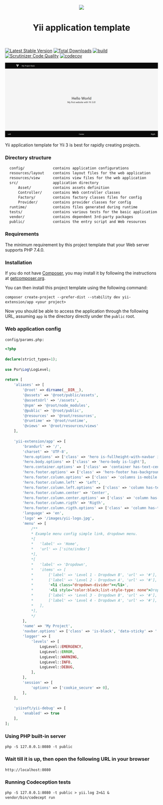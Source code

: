 <p align="center">
    <a href="https://github.com/yiisoft" target="_blank">
        <img src="https://github.com/yiisoft.png" height="100px">
    </a>
    <h1 align="center">Yii application template</h1>
    <br>
</p>

[![Latest Stable Version](https://poser.pugx.org/yii-extension/app/v/stable.png)](https://packagist.org/packages/yii-extension/app)
[![Total Downloads](https://poser.pugx.org/yii-extension/app/downloads.png)](https://packagist.org/packages/yii-extension/app)
[![build](https://github.com/yii-extension/app/workflows/build/badge.svg)](https://github.com/yii-extension/app/actions)
[![Scrutinizer Code Quality](https://scrutinizer-ci.com/g/yii-extension/app/badges/quality-score.png?b=master)](https://scrutinizer-ci.com/g/yii-extension/app/?branch=master)
[![codecov](https://codecov.io/gh/yii-extension/app/branch/master/graph/badge.svg)](https://codecov.io/gh/yii-extension/app)

<p align="center">
    <a href="https://github.com/yii-extension/app" target="_blank">
        <img src="docs\images\home.png" >
    </a>
</p>

Yii application template for Yii 3 is best for rapidly creating projects.

### Directory structure

      config/             contains application configurations
      resources/layout    contains layout files for the web application
      resources/view      contains view files for the web application
      src/                application directory
          Asset/          contains assets definition
          Controller/     contains Web controller classes
          Factory/        contains factory classes files for config
          Provider/       contains provider classes for config
      runtime/            contains files generated during runtime
      tests/              contains various tests for the basic application
      vendor/             contains dependent 3rd-party packages      
      public/             contains the entry script and Web resources



### Requirements

The minimum requirement by this project template that your Web server supports PHP 7.4.0.


### Installation

If you do not have [Composer](http://getcomposer.org/), you may install it by following the instructions
at [getcomposer.org](http://getcomposer.org/doc/00-intro.md#installation-nix).

You can then install this project template using the following command:

~~~
composer create-project --prefer-dist --stability dev yii-extension/app <your project>
~~~

Now you should be able to access the application through the following URL, assuming `app` is the directory
directly under the `public` root.

### Web application config

`config/params.php:`

```php
<?php

declare(strict_types=1);

use Psr\Log\LogLevel;

return [
    'aliases' => [
        '@root' => dirname(__DIR__),
        '@assets' => '@root/public/assets',
        '@assetsUrl' => '/assets',
        '@npm' => '@root/node_modules',
        '@public' => '@root/public',
        '@resources' => '@root/resources',
        '@runtime' => '@root/runtime',
        '@views' => '@root/resources/views'
    ],

    'yii-extension/app' => [
        'brandurl' => '/',
        'charset' => 'UTF-8',
        'hero.options' => ['class' => 'hero is-fullheight-with-navbar is-light'],
        'hero.body.options' => ['class' => 'hero-body is-light'],
        'hero.container.options' => ['class' => 'container has-text-centered'],
        'hero.footer.options' => ['class' => 'hero-footer has-background-black'],
        'hero.footer.column.options' => ['class' => 'columns is-mobile'],
        'hero.footer.column.left' => 'Left',
        'hero.footer.column.left.options' => ['class' => 'column has-text-left has-text-light'],
        'hero.footer.column.center' => 'Center',
        'hero.footer.column.center.options' => ['class' => 'column has-text-centered has-text-light'],
        'hero.footer.column.rigth' => 'Rigth',
        'hero.footer.column.rigth.options' => ['class' => 'column has-text-right has-text-light'],
        'language' => 'en',
        'logo' => '/images/yii-logo.jpg',
        'menu' => [
            /**
            * Example menu config simple link, dropdown menu.
            *[
            *   'label' => 'Home',
            *   'url' => ['site/index']
            *],
            *[
            *   'label' => 'Dropdown',
            *   'items' => [
            *       ['label' => 'Level 1 - Dropdown B', 'url' => '#'],
            *       ['label' => 'Level 2 - Dropdown A', 'url' => '#'],
            *       '<li class="dropdown-divider"></li>',
            *       '<li style="color:black;list-style-type: none">Dropdown Header</li>',
            *       ['label' => 'Level 3 - Dropdown B', 'url' => '#'],
            *       ['label' => 'Level 4 - Dropdown A', 'url' => '#'],
            *   ],
            *],
            */
        ],
        'name' => 'My Project',
        'navbar.options' => ['class' => 'is-black', 'data-sticky' => '', 'data-sticky-shadow' => ''],
        'logger' => [
            'levels' => [
                LogLevel::EMERGENCY,
                LogLevel::ERROR,
                LogLevel::WARNING,
                LogLevel::INFO,
                LogLevel::DEBUG,
            ],
        ],
        'session' => [
            'options' => ['cookie_secure' => 0],
        ],
    ],

    'yiisoft/yii-debug' => [
        'enabled' => true
    ],
];
```

### Using PHP built-in server

~~~
php -S 127.0.0.1:8080 -t public
~~~

### Wait till it is up, then open the following URL in your browser

~~~
http://localhost:8080
~~~

### Running Codeception tests

~~~
php -S 127.0.0.1:8080 -t public > yii.log 2>&1 &
vendor/bin/codecept run
~~~
